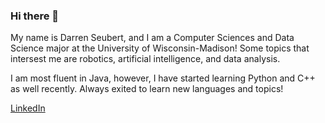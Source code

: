 ### Hi there 👋

My name is Darren Seubert, and I am a Computer Sciences and Data Science major at the University of Wisconsin-Madison!
Some topics that intersest me are robotics, artificial intelligence, and data analysis.

I am most fluent in Java, however, I have started learning Python and C++ as well recently. Always exited to learn new
languages and topics!

[LinkedIn](https://www.linkedin.com/in/darren-seubert-00204a173)

<!--
**DarrenSeubert/DarrenSeubert** is a ✨ _special_ ✨ repository because its `README.md` (this file) appears on your GitHub profile.

Here are some ideas to get you started:

- 🔭 I’m currently working on ...
- 🌱 I’m currently learning ...
- 👯 I’m looking to collaborate on ...
- 🤔 I’m looking for help with ...
- 💬 Ask me about ...
- 📫 How to reach me: ...
- 😄 Pronouns: ...
- ⚡ Fun fact: ...
-->
